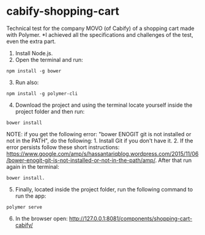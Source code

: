 # cabify-shopping-cart
Technical test for the company MOVO (of Cabify) of a shopping cart made with Polymer.
*I achieved all the specifications and challenges of the test, even the extra part.

1. Install Node.js.
2. Open the terminal and run: 
```
npm install -g bower
```
3. Run also: 
```
npm install -g polymer-cli
```
4. Download the project and using the terminal locate yourself inside the project folder and then run: 
```
bower install
```
NOTE: if you get the following error: "bower ENOGIT git is not installed or not in the PATH", do the following:
	1. Install Git if you don't have it.
	2. If the error persists follow these short instructions: https://www.google.com/amp/s/hassantariqblog.wordpress.com/2015/11/06/bower-enogit-git-is-not-installed-or-not-in-the-path/amp/. After that run again in the terminal: 
  ```
  bower install.
  ```
5. Finally, located inside the project folder, run the following command to run the app: 
```
polymer serve
```
6. In the browser open: http://127.0.0.1:8081/components/shopping-cart-cabify/
